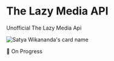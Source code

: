 # The Lazy Media API

Unofficial The Lazy Media Api

![Satya Wikananda's card name](https://cardivo.vercel.app/api?name=The%20Lazy%20Media%20Api&description=Unofficial%20The%20Lazy%20Media%20Api&image=https://github.com/NicolaDonoastro/The-Lazy-Media-api/blob/main/src/assets/tlmLogo.jpg?raw=true&backgroundColor=%23f4f1f2&fontColor=%230B090A)

🔧 On Progress
